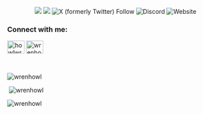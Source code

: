 <p align=center>
<img src="https://img.shields.io/github/followers/wrenhowl?style=for-the-badge"/> <img src="https://img.shields.io/twitch/status/wrenhowl?style=for-the-badge"/> <img alt="X (formerly Twitter) Follow" src="https://img.shields.io/twitter/follow/howlwren?style=for-the-badge&link=https%3A%2F%2Fx.com%2FHowlWren"> <img alt="Discord" src="https://img.shields.io/discord/1030517199951110224?style=for-the-badge&label=Discord"> <img alt="Website" src="https://img.shields.io/website?url=https%3A%2F%2Fcheryl-bot.ca%2F&style=for-the-badge">
</p>


<h3 align="left">Connect with me:</h3>
<p align="left">
<a href="https://twitter.com/howlwren" target="blank"><img align="center" src="https://raw.githubusercontent.com/rahuldkjain/github-profile-readme-generator/master/src/images/icons/Social/twitter.svg" alt="howlwren" height="30" width="40" /></a>
<a href="https://stackoverflow.com/users/15749435/wrenhowl" target="blank"><img align="center" src="https://raw.githubusercontent.com/rahuldkjain/github-profile-readme-generator/master/src/images/icons/Social/stack-overflow.svg" alt="wrenhowl" height="30" width="40" /></a>
</p>
<br>
<p><img src="https://github-readme-stats.vercel.app/api/top-langs?username=wrenhowl&show_icons=true&locale=en&layout=compact" alt="wrenhowl" /></p>
<p>&nbsp;<img src="https://github-readme-stats.vercel.app/api?username=wrenhowl&show_icons=true&locale=en" alt="wrenhowl" /></p>
<p><img src="https://github-readme-streak-stats.herokuapp.com/?user=wrenhowl&" alt="wrenhowl" /></p>
